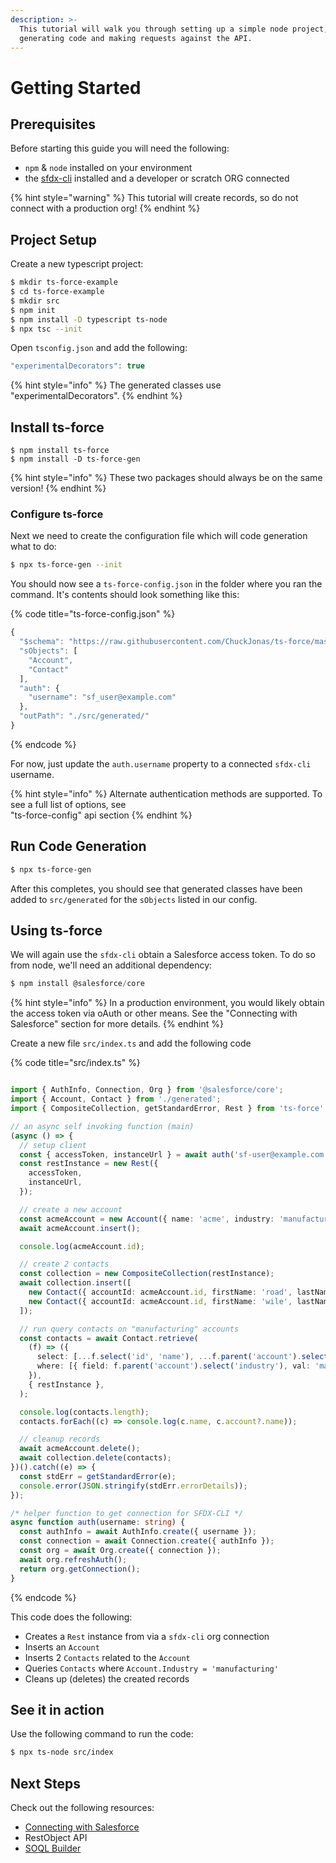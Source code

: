 ```yaml
---
description: >-
  This tutorial will walk you through setting up a simple node project,
  generating code and making requests against the API.
---
```


# Getting Started



## Prerequisites

Before starting this guide you will need the following:

* `npm` & `node` installed on your environment
* the [sfdx-cli](https://developer.salesforce.com/tools/sfdxcli) installed and a developer or scratch ORG connected

{% hint style="warning" %}
This tutorial will create records, so do not connect with a production org!
{% endhint %}

## Project Setup

Create a new typescript project:

```bash
$ mkdir ts-force-example
$ cd ts-force-example
$ mkdir src
$ npm init
$ npm install -D typescript ts-node
$ npx tsc --init
```

Open `tsconfig.json` and add the following:

```javascript
"experimentalDecorators": true
```

{% hint style="info" %}
The generated classes use "experimentalDecorators".
{% endhint %}

## Install ts-force

```
$ npm install ts-force
$ npm install -D ts-force-gen
```

{% hint style="info" %}
 These two packages should always be on the same version!
{% endhint %}

### Configure ts-force

Next we need to create the configuration file which will code generation what to do:

```bash
$ npx ts-force-gen --init
```

You should now see a `ts-force-config.json` in the folder where you ran the command.  It's contents should look something like this:

{% code title="ts-force-config.json" %}
```javascript
{
  "$schema": "https://raw.githubusercontent.com/ChuckJonas/ts-force/master/ts-force-gen/ts-force-config.schema.json",
  "sObjects": [
    "Account",
    "Contact"
  ],
  "auth": {
    "username": "sf_user@example.com"
  },
  "outPath": "./src/generated/"
}

```
{% endcode %}

For now, just update the `auth.username` property to a connected `sfdx-cli` username.

{% hint style="info" %}
Alternate authentication methods are supported. To see a full list of options, see   
"ts-force-config" api section
{% endhint %}

## Run Code Generation

```bash
$ npx ts-force-gen
```

After this completes, you should see that generated classes have been added to `src/generated` for the `sObjects` listed in our config.

## Using ts-force

We will again use the `sfdx-cli` obtain a Salesforce access token.   To do so from node, we'll need an additional dependency:

```typescript
$ npm install @salesforce/core
```

{% hint style="info" %}
In a production environment, you would likely obtain the access token via oAuth or other means.  See the "Connecting with Salesforce" section for more details.
{% endhint %}

  
Create a new file `src/index.ts` and add the following code

{% code title="src/index.ts" %}
```typescript

import { AuthInfo, Connection, Org } from '@salesforce/core';
import { Account, Contact } from './generated';
import { CompositeCollection, getStandardError, Rest } from 'ts-force';

// an async self invoking function (main)
(async () => {
  // setup client
  const { accessToken, instanceUrl } = await auth('sf-user@example.com'); // update username!
  const restInstance = new Rest({
    accessToken,
    instanceUrl,
  });

  // create a new account
  const acmeAccount = new Account({ name: 'acme', industry: 'manufacturing' }, restInstance);
  await acmeAccount.insert();

  console.log(acmeAccount.id);

  // create 2 contacts
  const collection = new CompositeCollection(restInstance);
  await collection.insert([
    new Contact({ accountId: acmeAccount.id, firstName: 'road', lastName: 'runner' }),
    new Contact({ accountId: acmeAccount.id, firstName: 'wile', lastName: 'coyote' }),
  ]);

  // run query contacts on "manufacturing" accounts
  const contacts = await Contact.retrieve(
    (f) => ({
      select: [...f.select('id', 'name'), ...f.parent('account').select('id', 'name')],
      where: [{ field: f.parent('account').select('industry'), val: 'manufacturing' }],
    }),
    { restInstance },
  );

  console.log(contacts.length);
  contacts.forEach((c) => console.log(c.name, c.account?.name));

  // cleanup records
  await acmeAccount.delete();
  await collection.delete(contacts);
})().catch((e) => {
  const stdErr = getStandardError(e);
  console.error(JSON.stringify(stdErr.errorDetails));
});

/* helper function to get connection for SFDX-CLI */
async function auth(username: string) {
  const authInfo = await AuthInfo.create({ username });
  const connection = await Connection.create({ authInfo });
  const org = await Org.create({ connection });
  await org.refreshAuth();
  return org.getConnection();
}

```
{% endcode %}

This code does the following:

* Creates a `Rest` instance from via a `sfdx-cli` org connection
* Inserts an `Account`
* Inserts 2 `Contacts` related to the `Account`
* Queries `Contacts` where `Account.Industry = 'manufacturing'`
* Cleans up \(deletes\) the created records

## See it in action

Use the following command to run the code:

```bash
$ npx ts-node src/index
```

## Next Steps

Check out the following resources:

* [Connecting with Salesforce](guides/connecting-with-salesforce/)
* RestObject API
* [SOQL Builder](guides/query-builder/)

